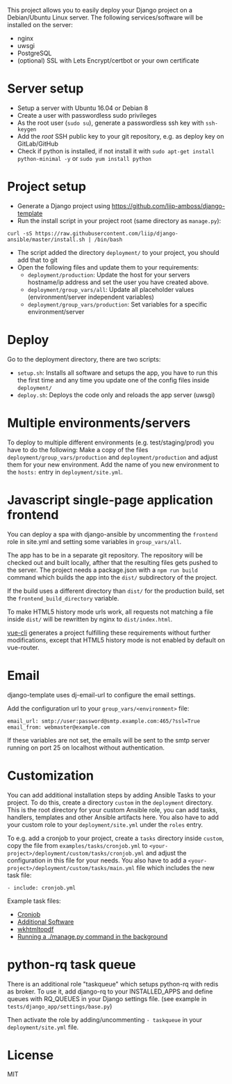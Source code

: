 This project allows you to easily deploy your Django project on a Debian/Ubuntu Linux server.
The following services/software will be installed on the server:
* nginx
* uwsgi
* PostgreSQL
* (optional) SSL with Lets Encrypt/certbot or your own certificate

# Server setup
* Setup a server with Ubuntu 16.04 or Debian 8
* Create a user with passwordless sudo privileges
* As the root user (`sudo su`), generate a passwordless ssh key with `ssh-keygen`
* Add the *root* SSH public key to your git repository, e.g. as deploy key on GitLab/GitHub
* Check if python is installed, if not install it with `sudo apt-get install python-minimal -y`
  or `sudo yum install python`

# Project setup
* Generate a Django project using https://github.com/liip-amboss/django-template
* Run the install script in your project root (same directory as `manage.py`):
```
curl -sS https://raw.githubusercontent.com/liip/django-ansible/master/install.sh | /bin/bash
```
* The script added the directory `deployment/` to your project, you should add that to git
* Open the following files and update them to your requirements:
    * `deployment/production`: Update the host for your servers hostname/ip address and set the user
    you have created above.
    * `deployment/group_vars/all`: Update all placeholder values (environment/server independent variables)
    * `deployment/group_vars/production`: Set variables for a specific environment/server

# Deploy
Go to the deployment directory, there are two scripts:

* ```setup.sh```: Installs all software and setups the app, you have to run this the first time and any time you
update one of the config files inside `deployment/`
* ```deploy.sh```: Deploys the code only and reloads the app server (uwsgi)

# Multiple environments/servers
To deploy to multiple different environments (e.g. test/staging/prod) you have to do the following:
Make a copy of the files `deployment/group_vars/production` and `deployment/production` and adjust
them for your new environment. Add the name of you new environment to the `hosts:` entry in
`deployment/site.yml`.

# Javascript single-page application frontend
You can deploy a spa with django-ansible by uncommenting the `frontend` role
in site.yml and setting some variables in `group_vars/all`.

The app has to be in a separate git repository. The repository will be checked out and
built locally, afther that the resulting files gets pushed to the server.
The project needs a package.json with a `npm run build` command
which builds the app into the `dist/` subdirectory of the project.

If the build uses a different directory than `dist/`
for the production build, set the `frontend_build_directory` variable.

To make HTML5 history mode urls work, all requests not matching a file inside
`dist/` will be rewritten by nginx to `dist/index.html`.

[vue-cli](https://github.com/vuejs/vue-cli) generates a project fulfilling these 
requirements without further modifications, except that HTML5 history mode is not
enabled by default on vue-router.

# Email
django-template uses dj-email-url to configure the email settings.

Add the configuration url to your `group_vars/<environment>` file:
```
email_url: smtp://user:password@smtp.example.com:465/?ssl=True
email_from: webmaster@example.com
```

If these variables are not set, the emails will be sent to the smtp server
running on port 25 on localhost without authentication.

# Customization
You can add additional installation steps by adding Ansible Tasks to your project.
To do this, create a directory `custom` in the `deployment` directory. This is the root directory
for your custom Ansible role, you can add tasks, handlers, templates and other Ansible artifacts here.
You also have to add your custom role to your `deployment/site.yml` under the `roles` entry.

To e.g. add a cronjob to your project, create a `tasks` directory inside `custom`, copy the file
from `examples/tasks/cronjob.yml` to `<your-project>/deployment/custom/tasks/cronjob.yml` and adjust the configuration
in this file for your needs. You also have to add a `<your-project>/deployment/custom/tasks/main.yml` file which
includes the new task file:

    - include: cronjob.yml

Example task files:

* [Cronjob](examples/tasks/cronjob.yml)
* [Additional Software](examples/tasks/additional_software.yml)
* [wkhtmltopdf](examples/tasks/wkhtmltopdf.yml)
* [Running a ./manage.py command in the background](examples/tasks/background_command.yml)

# python-rq task queue
There is an additional role "taskqueue" which setups python-rq with redis
as broker. To use it, add django-rq to your INSTALLED_APPS and define queues
with RQ_QUEUES in your Django settings file. (see example in
`tests/django_app/settings/base.py`)

Then activate the role by adding/uncommenting `- taskqueue` in your
`deployment/site.yml` file.

# License
MIT
